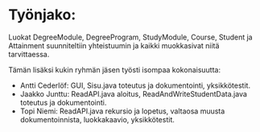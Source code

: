 # Työnjako:

Luokat DegreeModule, DegreeProgram, StudyModule, Course, Student ja Attainment suunniteltiin yhteistuumin ja kaikki muokkasivat niitä tarvittaessa.

Tämän lisäksi kukin ryhmän jäsen työsti isompaa kokonaisuutta:

- Antti Cederlöf: GUI, Sisu.java toteutus ja dokumentointi, yksikkötestit.
- Jaakko Junttu: ReadAPI.java aloitus, ReadAndWriteStudentData.java toteutus ja dokumentointi.
- Topi Niemi: ReadAPI.java rekursio ja lopetus, valtaosa muusta dokumentoinnista, luokkakaavio, yksikkötestit.
